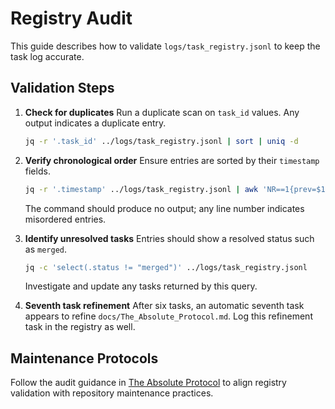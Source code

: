 # Registry Audit

This guide describes how to validate `logs/task_registry.jsonl` to keep the task log accurate.

## Validation Steps

1. **Check for duplicates**
   Run a duplicate scan on `task_id` values. Any output indicates a duplicate entry.
   ```bash
   jq -r '.task_id' ../logs/task_registry.jsonl | sort | uniq -d
   ```

2. **Verify chronological order**
   Ensure entries are sorted by their `timestamp` fields.
   ```bash
   jq -r '.timestamp' ../logs/task_registry.jsonl | awk 'NR==1{prev=$1;next}{if($1<prev){print NR":"$0};prev=$1}'
   ```
   The command should produce no output; any line number indicates misordered entries.

3. **Identify unresolved tasks**
   Entries should show a resolved status such as `merged`.
   ```bash
   jq -c 'select(.status != "merged")' ../logs/task_registry.jsonl
   ```
   Investigate and update any tasks returned by this query.

4. **Seventh task refinement**
   After six tasks, an automatic seventh task appears to refine `docs/The_Absolute_Protocol.md`. Log this refinement task in the registry as well.

## Maintenance Protocols

Follow the audit guidance in [The Absolute Protocol](The_Absolute_Protocol.md#maintenance-checklist) to align registry validation with repository maintenance practices.
